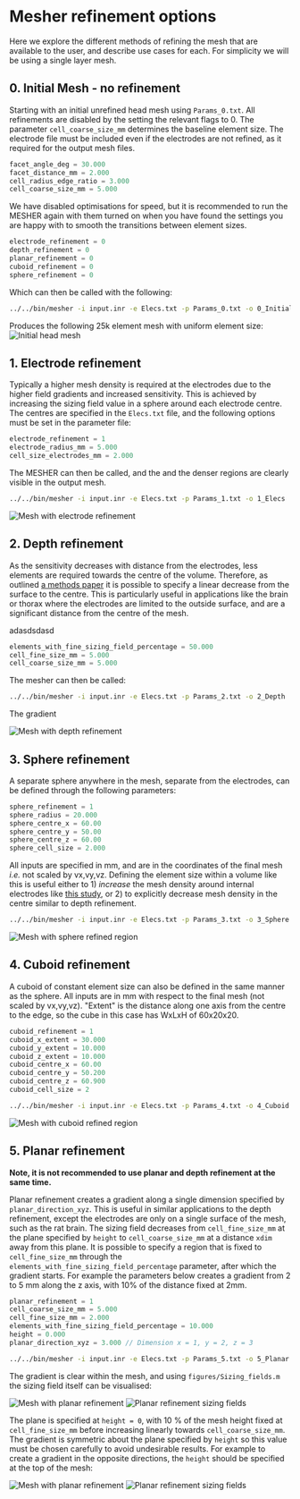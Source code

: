 # Mesher refinement options

Here we explore the different methods of refining the mesh that are available to the user, and describe use cases for each. For simplicity we will be using a single layer mesh.

## 0. Initial Mesh - no refinement

Starting with an initial unrefined head mesh using `Params_0.txt`. All refinements are disabled by the setting the relevant flags to 0. The parameter `cell_coarse_size_mm` determines the baseline element size. The electrode file must be included even if the electrodes are not refined, as it required for the output mesh files.

```c++
facet_angle_deg = 30.000
facet_distance_mm = 2.000
cell_radius_edge_ratio = 3.000
cell_coarse_size_mm = 5.000
```

We have disabled optimisations for speed, but it is recommended to run the MESHER again with them turned on when you have found the settings you are happy with to smooth the transitions between element sizes.

```c++
electrode_refinement = 0
depth_refinement = 0
planar_refinement = 0
cuboid_refinement = 0
sphere_refinement = 0
```

Which can then be called with the following:

```bash
../../bin/mesher -i input.inr -e Elecs.txt -p Params_0.txt -o 0_Initial
```

Produces the following 25k element mesh with uniform element size:
![Initial head mesh](figures/0_PV.png)

## 1. Electrode refinement

Typically a higher mesh density is required at the electrodes due to the higher field gradients and increased sensitivity. This is achieved by increasing the sizing field value in a sphere around each electrode centre. The centres are specified in the `Elecs.txt` file, and the following options must be set in the parameter file:

```c++
electrode_refinement = 1
electrode_radius_mm = 5.000
cell_size_electrodes_mm = 2.000
```

The MESHER can then be called, and the and the denser regions are clearly visible in the output mesh.

```bash
../../bin/mesher -i input.inr -e Elecs.txt -p Params_1.txt -o 1_Elecs
```

![Mesh with electrode refinement](figures/1_Slice.png)

## 2. Depth refinement

As the sensitivity decreases with distance from the electrodes, less elements are required towards the centre of the volume. Therefore, as outlined [a methods paper](https://doi.org/10.1088/0967-3334/35/6/1095) it is possible to specify a linear decrease from the surface to the centre. This is particularly useful in applications like the brain or thorax where the electrodes are limited to the outside surface, and are a significant distance from the centre of the mesh. 


adasdsdasd

```c++
elements_with_fine_sizing_field_percentage = 50.000
cell_fine_size_mm = 5.000
cell_coarse_size_mm = 5.000
```

The mesher can then be called:

```bash
../../bin/mesher -i input.inr -e Elecs.txt -p Params_2.txt -o 2_Depth
```

The gradient 

![Mesh with depth refinement](figures/2_Slice.png)

## 3. Sphere refinement

A separate sphere anywhere in the mesh, separate from the electrodes, can be defined through the following parameters:

```c++
sphere_refinement = 1
sphere_radius = 20.000
sphere_centre_x = 60.00
sphere_centre_y = 50.00
sphere_centre_z = 60.00
sphere_cell_size = 2.000
```

All inputs are specified in mm, and are in the coordinates of the final mesh *i.e.* not scaled by vx,vy,vz. Defining the element size within a volume like this is useful either to 1) *increase* the mesh density around internal electrodes like [this study](https://doi.org/10.1016/j.neuroimage.2018.05.022), or 2) to explicitly decrease mesh density in the centre similar to depth refinement.

```bash
../../bin/mesher -i input.inr -e Elecs.txt -p Params_3.txt -o 3_Sphere
```

![Mesh with sphere refined region](figures/3_Slice.png)

## 4. Cuboid refinement

A cuboid of constant element size can also be defined in the same manner as the sphere. All inputs are in mm with respect to the final mesh (not scaled by vx,vy,vz). "Extent" is the distance along one axis from the centre to the edge, so the cube in this case has WxLxH of 60x20x20.

```c++
cuboid_refinement = 1
cuboid_x_extent = 30.000
cuboid_y_extent = 10.000
cuboid_z_extent = 10.000
cuboid_centre_x = 60.00
cuboid_centre_y = 50.200
cuboid_centre_z = 60.900
cuboid_cell_size = 2
```

```bash
../../bin/mesher -i input.inr -e Elecs.txt -p Params_4.txt -o 4_Cuboid
```

![Mesh with cuboid refined region](figures/4_Slice.png)

## 5. Planar refinement

**Note, it is not recommended to use planar and depth refinement at the same time.**

Planar refinement creates a gradient along a single dimension specified by `planar_direction_xyz`. This is useful in similar applications to the depth refinement, except the electrodes are only on a single surface of the mesh, such as the rat brain. The sizing field decreases from `cell_fine_size_mm` at the plane specified by `height` to `cell_coarse_size_mm` at a distance `xdim` away from this plane. It is possible to specify a region that is fixed to `cell_fine_size_mm` through the `elements_with_fine_sizing_field_percentage` parameter, after which the gradient starts. For example the parameters below creates a gradient from 2 to 5 mm along the z axis, with 10% of the distance fixed at 2mm.  

```c++
planar_refinement = 1
cell_coarse_size_mm = 5.000
cell_fine_size_mm = 2.000
elements_with_fine_sizing_field_percentage = 10.000
height = 0.000
planar_direction_xyz = 3.000 // Dimension x = 1, y = 2, z = 3
```

```bash
../../bin/mesher -i input.inr -e Elecs.txt -p Params_5.txt -o 5_Planar
```

The gradient is clear within the mesh, and using `figures/Sizing_fields.m` the sizing field itself can be visualised:

![Mesh with planar refinement](figures/5_SF1_Slice.png) ![Planar refinement sizing fields](figures/5_SF1.png)

The plane is specified at `height = 0`, with 10 % of the mesh height fixed at `cell_fine_size_mm` before increasing linearly towards `cell_coarse_size_mm`. The gradient is symmetric about the plane specified by `height` so this value must be chosen carefully to avoid undesirable results. For example to create a gradient in the opposite directions, the `height` should be specified at the top of the mesh:

![Mesh with planar refinement](figures/5_SF2_Slice.png) ![Planar refinement sizing fields](figures/5_SF2.png)